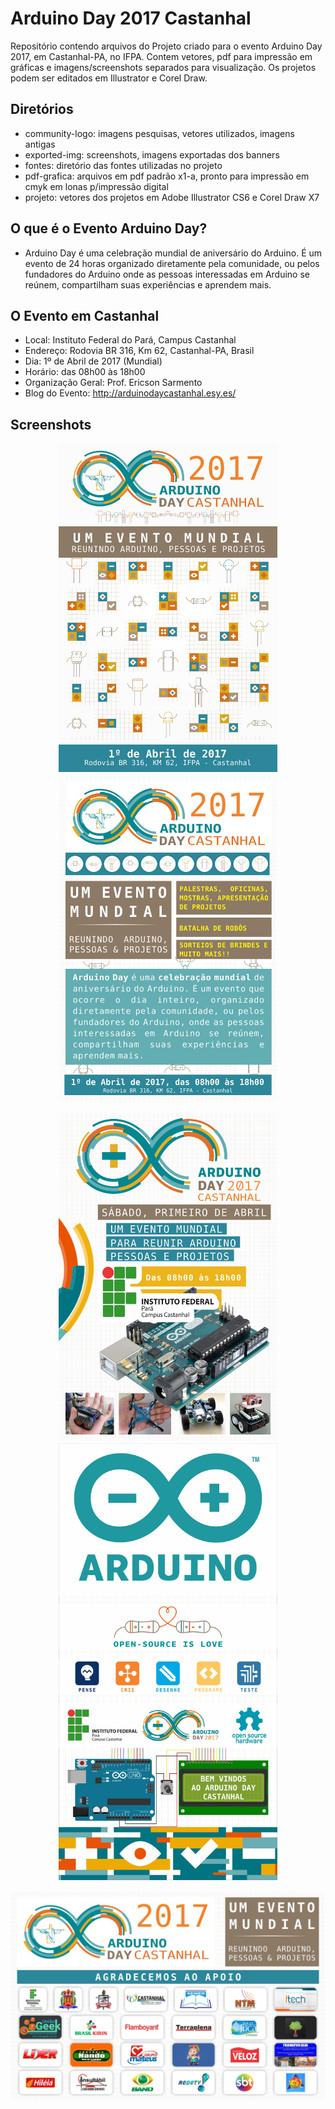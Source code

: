 # Arduino Day 2017 Castanhal

Repositório contendo arquivos do Projeto criado para o evento Arduino Day 2017, em Castanhal-PA, no IFPA.
Contem vetores, pdf para impressão em gráficas e imagens/screenshots separados para visualização.
Os projetos podem ser editados em Illustrator e Corel Draw.

## Diretórios ##
- community-logo: imagens pesquisas, vetores utilizados, imagens antigas
- exported-img: screenshots, imagens exportadas dos banners
- fontes: diretório das fontes utilizadas no projeto
- pdf-grafica: arquivos em pdf padrão x1-a, pronto para impressão em cmyk em lonas p/impressão digital
- projeto: vetores dos projetos em Adobe Illustrator CS6 e Corel Draw X7

## O que é o Evento Arduino Day?
- Arduino Day é uma celebração mundial de aniversário do Arduino. É um evento de 24 horas organizado diretamente pela comunidade, ou pelos fundadores do Arduino onde as pessoas interessadas em Arduino se reúnem, compartilham suas experiências e aprendem mais.

## O Evento em Castanhal
- Local: Instituto Federal do Pará, Campus Castanhal
- Endereço: Rodovia BR 316, Km 62, Castanhal-PA, Brasil
- Dia: 1º de Abril de 2017 (Mundial)
- Horário: das 08h00 às 18h00
- Organização Geral: Prof. Ericson Sarmento
- Blog do Evento: http://arduinodaycastanhal.esy.es/

## Screenshots
<p align="center">
  <img src="/exported-img/arduinoday-banner-mod1.jpg" width="350"/>
  <img src="/exported-img/arduinoday-banner-mod2.jpg" width="350"/>
</p>
<p align="center">
  <img src="/exported-img/arduinoday-banner-mod3.jpg" width="350"/>
  <img src="/exported-img/arduinoday-banner-mod4.jpg" width="350"/>
</p>
<p align="center">
  <img src="/exported-img/arduinoday-banner-patrocinadores.jpg" width="700"/>
</p>
